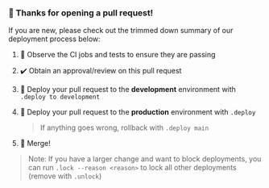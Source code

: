 ### 👋 Thanks for opening a pull request!

If you are new, please check out the trimmed down summary of our deployment process below:

1. 👀 Observe the CI jobs and tests to ensure they are passing
1. ✔️ Obtain an approval/review on this pull request
1. 🚀 Deploy your pull request to the **development** environment with `.deploy to development`
1. 🚀 Deploy your pull request to the **production** environment with `.deploy`

    > If anything goes wrong, rollback with `.deploy main`

1. 🎉 Merge!

> Note: If you have a larger change and want to block deployments, you can run `.lock --reason <reason>` to lock all other deployments (remove with `.unlock`)
